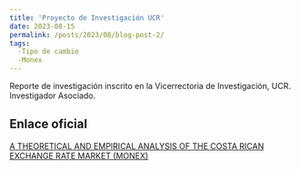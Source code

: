 ```yaml
---
title: 'Proyecto de Investigación UCR'
date: 2023-08-15
permalink: /posts/2023/08/blog-post-2/
tags:
  -Tipo de cambio
  -Monex
---
```

Reporte de investigación inscrito en la Vicerrectoria de Investigación, UCR. Investigador Asociado. 

Enlace oficial
------
[A THEORETICAL AND EMPIRICAL ANALYSIS OF THE COSTA RICAN EXCHANGE RATE MARKET (MONEX)](https://vinv.ucr.ac.cr/sigpro/web/projects/C3203) 
